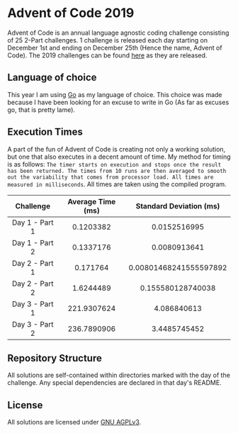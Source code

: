 # Advent of Code 2019

Advent of Code is an annual language agnostic coding challenge consisting of 25 2-Part challenges. 1 challenge is released each day starting on December 1st and ending on December 25th (Hence the name, Advent of Code). The 2019 challenges can be found [here](https://adventofcode.com) as they are released.

## Language of choice

This year I am using [Go](https://golang.org) as my language of choice. This choice was made because I have been looking for an excuse to write in Go (As far as excuses go, that is pretty lame).

## Execution Times

A part of the fun of Advent of Code is creating not only a working solution, but one that also executes in a decent amount of time. My method for timing is as follows: `The timer starts on execution and stops once the result has been returned. The times from 10 runs are then averaged to smooth out the variability that comes from processor load. All times are measured in milliseconds`. All times are taken using the compiled program.

| Challenge | Average Time (ms) | Standard Deviation (ms) |
| :---: | :---: | :---: |
| Day 1 - Part 1 | 0.1203382 | 0.0152516995 |
| Day 1 - Part 2 | 0.1337176 | 0.0080913641 |
| Day 2 - Part 1 | 0.171764 | 0.00801468241555597892 |
| Day 2 - Part 2 | 1.6244489 | 0.155580128740038 |
| Day 3 - Part 1 | 221.9307624 | 4.086840613 |
| Day 3 - Part 2 | 236.7890906 | 3.4485745452 |

## Repository Structure

All solutions are self-contained within directories marked with the day of the challenge. Any special dependencies are declared in that day's README.

## License

All solutions are licensed under [GNU AGPLv3](https://choosealicense.com/licenses/agpl-3.0/).